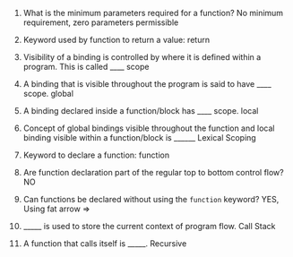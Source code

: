 1. What is the minimum parameters required for a function?
   No minimum requirement, zero parameters permissible

2. Keyword used by function to return a value:
   return

3. Visibility of a binding is controlled by where it is defined within a program. This is called ____
   scope

4. A binding that is visible throughout the program is said to have ____ scope.
   global


5. A binding declared inside a function/block has ____ scope.
   local

6. Concept of global bindings visible throughout the function and local binding visible within a function/block is ______
   Lexical Scoping

7. Keyword to declare a function:
   function

8. Are function declaration part of the regular top to bottom control flow?
   NO

9. Can functions be declared without using the `function` keyword?
   YES, Using fat arrow =>

10. _____ is used to store the current context of program flow.
    Call Stack

11. A function that calls itself is _____.
    Recursive